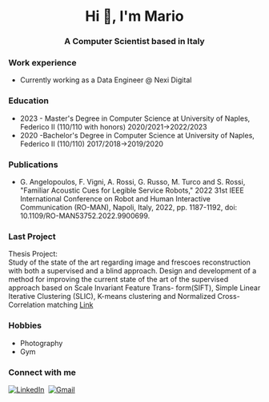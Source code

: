 <h1 align="center">Hi 👋, I'm Mario </h1>

<h3 align="center">A Computer Scientist based in Italy </h3>

<h3>Work experience</h3>
<ul>
  <li> Currently working as a Data Engineer @ Nexi Digital </l1>
</ul>

<h3>Education</h3>
<ul>
  <li> 2023 - Master's Degree in Computer Science at University of Naples, Federico II (110/110 with honors) 2020/2021->2022/2023 </l1>
<li> 2020 -Bachelor's Degree in Computer Science at University of Naples, Federico II (110/110)  2017/2018->2019/2020</l1>

</ul>

<h3>Publications </h3>
<ul>
  <li> G. Angelopoulos, F. Vigni, A. Rossi, G. Russo, M. Turco and S. Rossi, "Familiar Acoustic Cues for Legible Service Robots," 2022 31st IEEE International Conference on Robot and Human Interactive Communication (RO-MAN), Napoli, Italy, 2022, pp. 1187-1192, doi: 10.1109/RO-MAN53752.2022.9900699. </li>
</ul>

<h3>Last Project </h3>
Thesis Project: </br>
Study of the state of the art regarding image and frescoes reconstruction with both a
supervised and a blind approach. Design and development of a method for improving the
current state of the art of the supervised approach based on Scale Invariant Feature Trans-
form(SIFT), Simple Linear Iterative Clustering (SLIC), K-means clustering and Normalized
Cross-Correlation matching
<a href="https://drive.google.com/file/d/1aD_Hwf6thwW-Mm8OwPKpsMxHAW1PFSVD/view?usp=share_link"> Link </a>

<h3>Hobbies</h3>
<ul>
<li> Photography </li>
<li> Gym </li> 
</ul>

<h3> Connect with me </h3>
<a href="https://www.linkedin.com/in/turcomario/"><img src="https://img.shields.io/badge/linkedin-%230077B5.svg?&style=for-the-badge&logo=linkedin&logoColor=white" alt="LinkedIn" /></a>&nbsp;
<a href="mailto:turcomario.na@gmail.com?"><img src="https://img.shields.io/badge/gmail-%23D14836.svg?&style=for-the-badge&logo=gmail&logoColor=white" alt="Gmail"/></a>&nbsp;
<!--<a href="https://kkvanonymous.github.io/"><img alt="Website" src="https://img.shields.io/website?style=for-the-badge&up_message=portfolio&url=https%3A%2F%2Fkkvanonymous.github.io%2F"></a>-->

